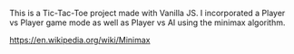 This is a Tic-Tac-Toe project made with Vanilla JS. I incorporated a Player vs Player game mode as well as Player vs AI using the minimax algorithm.

https://en.wikipedia.org/wiki/Minimax

